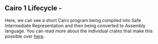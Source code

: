 ## Cairo 1 Lifecycle - 

Here, we can see a short Cairo program being compiled into Safe Intermediate Representation and then being converted to Assembly language. You can read more about the individual crates that make this possible over [here](https://jmcph4.dev/posts/state-of-the-new-cairo-1-compiler-stack/).